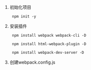 1. 初始化项目

        npm init -y

2. 安装插件

        npm install webpack webpack-cli -D

        npm install html-webpack-plugin -D

        npm install webpack-dev-server -D

3. 创建webpack.config.js 


